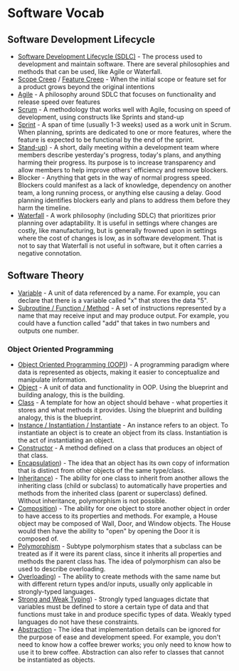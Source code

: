 # Software Vocab

## Software Development Lifecycle
* [Software Development Lifecycle (SDLC)](https://en.wikipedia.org/wiki/Systems_development_life_cycle) - The process used to development and maintain software. There are several philosophies and methods that can be used, like Agile or Waterfall.
* [Scope Creep](https://en.wikipedia.org/wiki/Scope_creep) / [Feature Creep](https://en.wikipedia.org/wiki/Feature_creep) - When the initial scope or feature set for a product grows beyond the original intentions
* [Agile](https://en.wikipedia.org/wiki/Agile_software_development) - A philosophy around SDLC that focuses on functionality and release speed over features
* [Scrum](https://en.wikipedia.org/wiki/Scrum_(software_development)) - A methodology that works well with Agile, focusing on speed of development, using constructs like Sprints and stand-up
* [Sprint](https://en.wikipedia.org/wiki/Sprint_(software_development)) - A span of time (usually 1-3 weeks) used as a work unit in Scrum. When planning, sprints are dedicated to one or more features, where the feature is expected to be functional by the end of the sprint.
* [Stand-up](https://en.wikipedia.org/wiki/Stand-up_meeting)) - A short, daily meeting within a development team where members describe yesterday's progress, today's plans, and anything harming their progress. Its purpose is to increase transparency and allow members to help improve others' efficiency and remove blockers.
* Blocker - Anything that gets in the way of normal progress speed. Blockers could manifest as a lack of knowledge, dependency on another team, a long running process, or anything else causing a delay. Good planning identifies blockers early and plans to address them before they harm the timeline.
* [Waterfall](https://en.wikipedia.org/wiki/Waterfall_model) - A work philosophy (including SDLC) that prioritizes prior planning over adaptability. It is useful in settings where changes are costly, like manufacturing, but is generally frowned upon in settings where the cost of changes is low, as in software development. That is not to say that Waterfall is not useful in software, but it often carries a negative connotation.

## Software Theory
* [Variable](https://en.wikipedia.org/wiki/Variable_(computer_science)) - A unit of data referenced by a name. For example, you can declare that there is a variable called "x" that stores the data "5".
* [Subroutine / Function / Method](https://en.wikipedia.org/wiki/Subroutine) - A set of instructions represented by a name that may receive input and may produce output. For example, you could have a function called "add" that takes in two numbers and outputs one number.
### Object Oriented Programming
* [Object Oriented Programming (OOP)](https://en.wikipedia.org/wiki/Object-oriented_programming)) - A programming paradigm where data is represented as objects, making it easier to conceptualize and manipulate information.
* [Object](https://en.wikipedia.org/wiki/Object_(computer_science)) - A unit of data and functionality in OOP. Using the blueprint and building analogy, this is the building.
* [Class](https://en.wikipedia.org/wiki/Class_(computer_programming)) - A template for how an object should behave - what properties it stores and what methods it provides. Using the blueprint and building analogy, this is the blueprint.
* [Instance / Instantiation / Instantiate](https://en.wikipedia.org/wiki/Instance_(computer_science)) - An instance refers to an object. To instantiate an object is to create an object from its class. Instantiation is the act of instantiating an object.
* [Constructor](https://en.wikipedia.org/wiki/Constructor_(object-oriented_programming)) - A method defined on a class that produces an object of that class.
* [Encapsulation](https://en.wikipedia.org/wiki/Object-oriented_programming#Encapsulation)) - The idea that an object has its own copy of information that is distinct from other objects of the same type/class.
* [Inheritance](https://en.wikipedia.org/wiki/Object-oriented_programming#Composition.2C_inheritance.2C_and_delegation)) - The ability for one class to inherit from another allows the inheriting class (child or subclass) to automatically have properties and methods from the inherited class (parent or superclass) defined. Without inheritance, polymorphism is not possible.
* [Composition](https://en.wikipedia.org/wiki/Object-oriented_programming#Composition.2C_inheritance.2C_and_delegation)) - The ability for one object to store another object in order to have access to its properties and methods. For example, a House object may be composed of Wall, Door, and Window objects. The House would then have the ability to "open" by opening the Door it is composed of.
* [Polymorphism](https://en.wikipedia.org/wiki/Polymorphism_(computer_science)) - Subtype polymorphism states that a subclass can be treated as if it were its parent class, since it inherits all properties and methods the parent class has. The idea of polymorphism can also be used to describe overloading.
* [Overloading](https://en.wikipedia.org/wiki/Function_overloading)) - The ability to create methods with the same name but with different return types and/or inputs, usually only applicable in strongly-typed languages.
* [Strong and Weak Typing](https://en.wikipedia.org/wiki/Strong_and_weak_typing)) - Strongly typed languages dictate that variables must be defined to store a certain type of data and that functions must take in and produce specific types of data. Weakly typed languages do not have these constraints.
* [Abstraction](https://en.wikipedia.org/wiki/Abstraction_(software_engineering)) - The idea that implementation details can be ignored for the purpose of ease and development speed. For example, you don't need to know how a coffee brewer works; you only need to know how to use it to brew coffee. Abstraction can also refer to classes that cannot be instantiated as objects.
